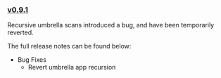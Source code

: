### [v0.9.1](#v091)

Recursive umbrella scans introduced a bug, and have been temporarily reverted. 

The full release notes can be found below:

* Bug Fixes
  * Revert umbrella app recursion
